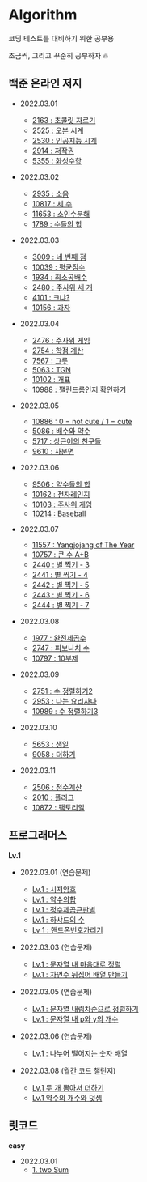 # Algorithm

코딩 테스트를 대비하기 위한 공부용

조금씩, 그리고 꾸준히 공부하자 🔥

## 백준 온라인 저지

- 2022.03.01

  - [2163 : 초콜릿 자르기](https://github.com/kyhyun/Algorithm/blob/main/BOJ/learning_python/boj2163.py)
  - [2525 : 오븐 시계](https://github.com/kyhyun/Algorithm/blob/main/BOJ/learning_python/boj2525.py)
  - [2530 : 인공지능 시계](https://github.com/kyhyun/Algorithm/blob/main/BOJ/learning_python/boj2530.py)
  - [2914 : 저작권](https://github.com/kyhyun/Algorithm/blob/main/BOJ/learning_python/boj2914.py)
  - [5355 : 화성수학](https://github.com/kyhyun/Algorithm/blob/main/BOJ/learning_python/boj5355.py)

- 2022.03.02

  - [2935 : 소음](https://github.com/kyhyun/Algorithm/blob/main/BOJ/learning_python/boj2935.py)
  - [10817 : 세 수](https://github.com/kyhyun/Algorithm/blob/main/BOJ/learning_python/boj10817.py)
  - [11653 : 소인수분해](https://github.com/kyhyun/Algorithm/blob/main/BOJ/learning_python/boj11653.py)
  - [1789 : 수들의 합](https://github.com/kyhyun/Algorithm/blob/main/BOJ/learning_python/boj1789.py)

- 2022.03.03

  - [3009 : 네 번째 점](https://github.com/kyhyun/Algorithm/blob/main/BOJ/learning_python/boj3009.py)
  - [10039 : 평균점수](https://github.com/kyhyun/Algorithm/blob/main/BOJ/learning_python/boj10039.py)
  - [1934 : 최소공배수](https://github.com/kyhyun/Algorithm/blob/main/BOJ/learning_python/boj1934.py)
  - [2480 : 주사위 세 개](https://github.com/kyhyun/Algorithm/blob/main/BOJ/learning_python/boj2480.py)
  - [4101 : 크냐?](https://github.com/kyhyun/Algorithm/blob/main/BOJ/learning_python/boj4101.py)
  - [10156 : 과자](https://github.com/kyhyun/Algorithm/blob/main/BOJ/learning_python/boj10156.py)

- 2022.03.04

  - [2476 : 주사위 게임](https://github.com/kyhyun/Algorithm/blob/main/BOJ/learning_python/boj2476.py)
  - [2754 : 학점 계산](https://github.com/kyhyun/Algorithm/blob/main/BOJ/learning_python/boj2754.py)
  - [7567 : 그릇](https://github.com/kyhyun/Algorithm/blob/main/BOJ/learning_python/boj7567.py)
  - [5063 : TGN](https://github.com/kyhyun/Algorithm/blob/main/BOJ/learning_python/boj5063.py)
  - [10102 : 개표 ](https://github.com/kyhyun/Algorithm/blob/main/BOJ/learning_python/boj10102.py)
  - [10988 : 팰린드롬인지 확인하기](https://github.com/kyhyun/Algorithm/blob/main/BOJ/learning_python/boj10988.py)

- 2022.03.05

  - [10886 : 0 = not cute / 1 = cute](https://github.com/kyhyun/Algorithm/blob/main/BOJ/learning_python/boj10886.py)
  - [5086 : 배수와 약수](https://github.com/kyhyun/Algorithm/blob/main/BOJ/learning_python/boj5086.py)
  - [5717 : 상근이의 친구들](https://github.com/kyhyun/Algorithm/blob/main/BOJ/learning_python/boj5717.py)
  - [9610 : 사분면](https://github.com/kyhyun/Algorithm/blob/main/BOJ/learning_python/boj9610.py)

- 2022.03.06

  - [9506 : 약수들의 합](https://github.com/kyhyun/Algorithm/blob/main/BOJ/learning_python/boj9506.py)
  - [10162 : 전자레인지](https://github.com/kyhyun/Algorithm/blob/main/BOJ/learning_python/boj10162.py)
  - [10103 : 주사위 게임](https://github.com/kyhyun/Algorithm/blob/main/BOJ/learning_python/boj10103.py)
  - [10214 : Baseball](https://github.com/kyhyun/Algorithm/blob/main/BOJ/learning_python/boj10214.py)

- 2022.03.07

  - [11557 : Yangjojang of The Year](https://github.com/kyhyun/Algorithm/blob/main/BOJ/learning_python/boj11557.py)
  - [10757 : 큰 수 A+B ](https://github.com/kyhyun/Algorithm/blob/main/BOJ/learning_python/boj10757.py)
  - [2440 : 별 찍기 - 3](https://github.com/kyhyun/Algorithm/blob/main/BOJ/learning_C%2B%2B/boj2440.py)
  - [2441 : 별 찍기 - 4](https://github.com/kyhyun/Algorithm/blob/main/BOJ/learning_C%2B%2B/boj2441.py)
  - [2442 : 별 찍기 - 5](https://github.com/kyhyun/Algorithm/blob/main/BOJ/learning_C%2B%2B/boj2442.py)
  - [2443 : 별 찍기 - 6](https://github.com/kyhyun/Algorithm/blob/main/BOJ/learning_C%2B%2B/boj2443.py)
  - [2444 : 별 찍기 - 7](https://github.com/kyhyun/Algorithm/blob/main/BOJ/learning_C%2B%2B/boj2444.py)

- 2022.03.08

  - [1977 : 완전제곱수](https://github.com/kyhyun/Algorithm/blob/main/BOJ/learning_C%2B%2B/boj1977.py)
  - [2747 : 피보나치 수](https://github.com/kyhyun/Algorithm/blob/main/BOJ/learning_C%2B%2B/boj2747.py)
  - [10797 : 10부제](https://github.com/kyhyun/Algorithm/blob/main/BOJ/learning_C%2B%2B/boj10797.py)

- 2022.03.09

  - [2751 : 수 정렬하기2](https://github.com/kyhyun/Algorithm/blob/main/BOJ/learning_C%2B%2B/boj2751.py)
  - [2953 : 나는 요리사다](https://github.com/kyhyun/Algorithm/blob/main/BOJ/learning_C%2B%2B/boj2953.py)
  - [10989 : 수 정렬하기3](https://github.com/kyhyun/Algorithm/blob/main/BOJ/learning_C%2B%2B/boj10989.py)

- 2022.03.10

  - [5653 : 생일](https://github.com/kyhyun/Algorithm/blob/main/BOJ/learning_C%2B%2B/boj5635.py)
  - [9058 : 더하기](https://github.com/kyhyun/Algorithm/blob/main/BOJ/learning_C%2B%2B/boj9085.py)

- 2022.03.11
  - [2506 : 점수계산](https://github.com/kyhyun/Algorithm/blob/main/BOJ/learning_C%2B%2B/boj2506.py)
  - [2010 : 플러그](https://github.com/kyhyun/Algorithm/blob/main/BOJ/learning_C%2B%2B/boj2010.py)
  - [10872 : 팩토리얼](https://github.com/kyhyun/Algorithm/blob/main/BOJ/learning_C%2B%2B/boj10872.py)

## 프로그래머스

**Lv.1**

- 2022.03.01 (연습문제)

  - [Lv.1 : 시저암호](https://github.com/kyhyun/Algorithm/blob/main/Programmers/Level_1/basic/%EC%8B%9C%EC%A0%80%EC%95%94%ED%98%B8.js)
  - [Lv.1 : 약수의합](https://github.com/kyhyun/Algorithm/blob/main/Programmers/Level_1/basic/%EC%95%BD%EC%88%98%EC%9D%98%ED%95%A9.js)
  - [Lv.1 : 정수제곱근판별](https://github.com/kyhyun/Algorithm/blob/main/Programmers/Level_1/basic/%EC%A0%95%EC%88%98%EC%A0%9C%EA%B3%B1%EA%B7%BC%ED%8C%90%EB%B3%84.js)
  - [Lv.1 : 하샤드의 수](https://github.com/kyhyun/Algorithm/blob/main/Programmers/Level_1/basic/%ED%95%98%EC%83%A4%EB%93%9C%EC%9D%98%EC%88%98.js)
  - [Lv 1 : 핸드폰번호가리기](https://github.com/kyhyun/Algorithm/blob/main/Programmers/Level_1/basic/%ED%95%B8%EB%93%9C%ED%8F%B0%EB%B2%88%ED%98%B8%EA%B0%80%EB%A6%AC%EA%B8%B0.js)

- 2022.03.03 (연습문제)

  - [Lv.1 : 문자열 내 마음대로 정렬](https://github.com/kyhyun/Algorithm/blob/main/Programmers/Level_1/basic/%EB%AC%B8%EC%9E%90%EC%97%B4%EC%95%88%EC%97%90%EB%A7%88%EC%9D%8C%EB%8C%80%EB%A1%9C%EC%A0%95%EB%A0%AC.js)
  - [Lv.1 : 자연수 뒤집어 배열 만들기](https://github.com/kyhyun/Algorithm/blob/main/Programmers/Level_1/basic/%EC%9E%90%EC%97%B0%EC%88%98%EB%92%A4%EC%A7%91%EC%96%B4%EB%B0%B0%EC%97%B4%EB%A7%8C%EB%93%A4%EA%B8%B0.js)

- 2022.03.05 (연습문제)

  - [Lv.1 : 문자열 내림차순으로 정렬하기](https://github.com/kyhyun/Algorithm/blob/main/Programmers/Level_1/basic/%EB%AC%B8%EC%9E%90%EC%97%B4%EB%82%B4%EB%A6%BC%EC%B0%A8%EC%88%9C%EC%9C%BC%EB%A1%9C%EC%A0%95%EB%A0%AC.js)
  - [Lv.1 : 문자열 내 p와 y의 개수](https://github.com/kyhyun/Algorithm/blob/main/Programmers/Level_1/basic/%EB%AC%B8%EC%9E%90%EC%97%B4%EB%82%B4p%EC%99%80y%EC%9D%98%EA%B0%9C%EC%88%98.js)

- 2022.03.06 (연습문제)

  - [Lv.1 : 나누어 떨어지는 숫자 배열](https://github.com/kyhyun/Algorithm/blob/main/Programmers/Level_1/basic/%EB%82%98%EB%88%84%EC%96%B4%EB%96%A8%EC%96%B4%EC%A7%80%EB%8A%94%EC%88%AB%EC%9E%90%EB%B0%B0%EC%97%B4.js)

- 2022.03.08 (월간 코드 챌린지)
  - [Lv.1 두 개 뽐아서 더하기](https://github.com/kyhyun/Algorithm/blob/main/Programmers/Level_1/challange/%EB%91%90%EA%B0%9C%EB%BD%91%EC%95%84%EC%84%9C%EB%8D%94%ED%95%98%EA%B8%B0.js)
  - [Lv.1 약수의 개수와 덧셈](https://github.com/kyhyun/Algorithm/blob/main/Programmers/Level_1/challange/%EC%95%BD%EC%88%98%EC%9D%98%EA%B0%9C%EC%88%98%EC%99%80%EB%8D%A7%EC%85%88.js)

## 릿코드

**easy**

- 2022.03.01
  - [1. two Sum](https://github.com/kyhyun/Algorithm/blob/main/LeetCode/easy/twoSum.js)

